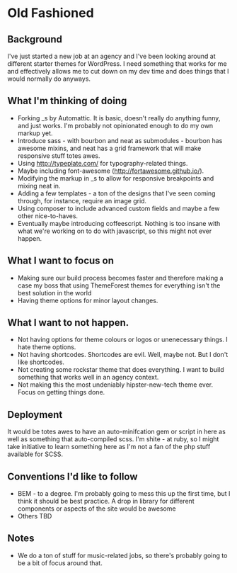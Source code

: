 Old Fashioned
===

Background
--
I've just started a new job at an agency and I've been looking around at different starter themes for WordPress. I need something that works for me and effectively allows me to cut down on my dev time and does things that I would normally do anyways.


What I'm thinking of doing
---
- Forking _s by Automattic. It is basic, doesn't really do anything funny, and just works. I'm probably not opinionated enough to do my own markup yet.
- Introduce sass - with bourbon and neat as submodules - bourbon has awesome mixins, and neat has a grid framework that will make responsive stuff totes awes.
- Using http://typeplate.com/ for typography-related things.
- Maybe including font-awesome (http://fortawesome.github.io/). 
- Modifying the markup in _s to allow for responsive breakpoints and mixing neat in.
- Adding a few templates - a ton of the designs that I've seen coming through, for instance, require an image grid. 
- Using composer to include advanced custom fields and maybe a few other nice-to-haves.
- Eventually maybe introducing coffeescript. Nothing is too insane with what we're working on to do with javascript, so this 
might not ever happen. 

What I want to focus on
--
- Making sure our build process becomes faster and therefore making a case my boss that using ThemeForest themes for everything 
isn't the best solution in the world
- Having theme options for minor layout changes.

What I want to not happen.
--
- Not having options for theme colours or logos or unenecessary things. I hate theme options. 
- Not having shortcodes. Shortcodes are evil. Well, maybe not. But I don't like shortcodes. 
- Not creating some rockstar theme that does everything. I want to build something that works well in an agency context.
- Not making this the most undeniably hipster-new-tech theme ever. Focus on getting things done. 

Deployment
--
It would be totes awes to have an auto-minifcation gem or script in here as well as something that auto-compiled scss. I'm shite - at ruby, so I might take initiative to learn something here as I'm not a fan of the php stuff available for SCSS.



Conventions I'd like to follow
--
- BEM - to a degree. I'm probably going to mess this up the first time, but I think it should be best practice. A drop in library for different components or aspects of the site would be awesome
- Others TBD


Notes
--
- We do a ton of stuff for music-related jobs, so there's probably going to be a bit of focus around that.